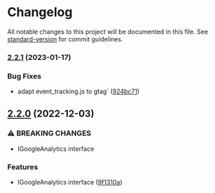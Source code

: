# Changelog

All notable changes to this project will be documented in this file. See [standard-version](https://github.com/conventional-changelog/standard-version) for commit guidelines.

### [2.2.1](https://github.com/ckan/ckanext-googleanalytics/compare/v2.2.0...v2.2.1) (2023-01-17)


### Bug Fixes

* adapt event_tracking.js to gtag` ([924bc71](https://github.com/ckan/ckanext-googleanalytics/commit/924bc71a33dce4e846df9ce77f1ba1036f9dc788))

## [2.2.0](https://github.com/ckan/ckanext-googleanalytics/compare/v2.1.1...v2.2.0) (2022-12-03)


### ⚠ BREAKING CHANGES

* IGoogleAnalytics interface

### Features

* IGoogleAnalytics interface ([9f1310a](https://github.com/ckan/ckanext-googleanalytics/commit/9f1310af20b9dd0bf8eab43021bda89a0a2f7705))
